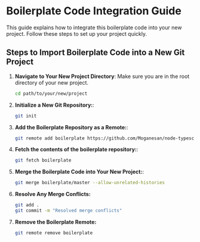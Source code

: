# Boilerplate Code Integration Guide

This guide explains how to integrate this boilerplate code into your new project. Follow these steps to set up your project quickly.

## Steps to Import Boilerplate Code into a New Git Project

1. **Navigate to Your New Project Directory**:
   Make sure you are in the root directory of your new project.
   ```sh
   cd path/to/your/new/project
   ```
2. **Initialize a New Git Repository:**:
   ```sh
   git init
   ```
3. **Add the Boilerplate Repository as a Remote:**:

   ```sh
   git remote add boilerplate https://github.com/Moganesan/node-typescript-boilerplate.git
   ```

4. **Fetch the contents of the boilerplate repository:**:

   ```sh
   git fetch boilerplate
   ```

5. **Merge the Boilerplate Code into Your New Project:**:

   ```sh
   git merge boilerplate/master --allow-unrelated-histories
   ```

6. **Resolve Any Merge Conflicts:**

   ```sh
   git add .
   git commit -m "Resolved merge conflicts"
   ```

7. **Remove the Boilerplate Remote:**

   ```sh
   git remote remove boilerplate
   ```
